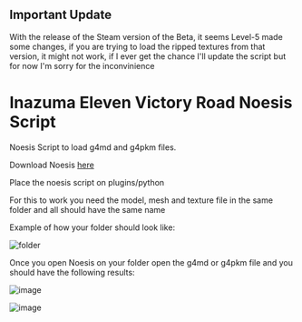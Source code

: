 ## Important Update
With the release of the Steam version of the Beta, it seems Level-5 made some changes, if you are trying to load the ripped textures from that version, it might not work, if I ever get the chance I'll update the script but for now I'm sorry for the inconvinience

# Inazuma Eleven Victory Road Noesis Script

<p>Noesis Script to load g4md and g4pkm files.</p>
<p> 
  
 Download Noesis [here](https://richwhitehouse.com/index.php?content=inc_projects.php&showproject=91) </p>

<p>Place the noesis script on plugins/python</p>
<p>For this to work you need the model, mesh and texture file in the same folder and all should have the same name</p>
<p>Example of how your folder should look like:</p>

![folder](https://i.imgur.com/7x5PIp5.png)

<p>Once you open Noesis on your folder open the g4md or g4pkm file and you should have the following results:</p>


![image](https://github.com/AFGRocha/Inazuma-Eleven-Victory-Road-Noesis-Script/assets/29603913/e6492b47-cd26-4768-8ff4-957862152510)

![image](https://github.com/AFGRocha/Inazuma-Eleven-Victory-Road-Noesis-Script/assets/29603913/0805e278-6d39-4009-98bc-17e06667b62e)


